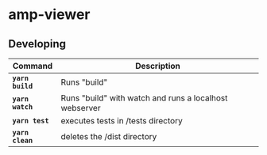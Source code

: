 # amp-viewer


## Developing

| Command                                                                 | Description                                                           |
| ----------------------------------------------------------------------- | --------------------------------------------------------------------- |
| **`yarn build`** | Runs "build" |
| **`yarn watch`** | Runs "build" with watch and runs a localhost webserver |
| **`yarn test`** | executes tests in /tests directory |
| **`yarn clean`** | deletes the /dist directory |

